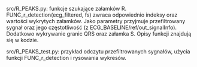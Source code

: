src/R_PEAKS.py: funkcje szukające załamków R.
FUNC_r_detection(ecg_filtered, fs) zwraca odpowiednio indeksy oraz wartości wykrytych załamków. Jako parametry przyjmuje przefiltrowany sygnał oraz jego częstotliwość (z ECG_BASELINE/ref/out_signalInfo).
Dodatkowo wykrywanie granic QRS oraz załamka S.
Opisy funkcji znajdują się w kodzie.

src/R_PEAKS_test.py: przykład odczytu przefiltrowanych sygnałów, użycia funkcji FUNC_r_detection i rysowania wykresów.
